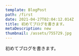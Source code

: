 ```yaml
---
template: BlogPost
path: /first
date: 2021-04-27T02:04:12.014Z
title: 初めてブログを書きます。
metaDescription: new
thumbnail: /assets/755729.jpg
---
```

初めてブログを書きます。
